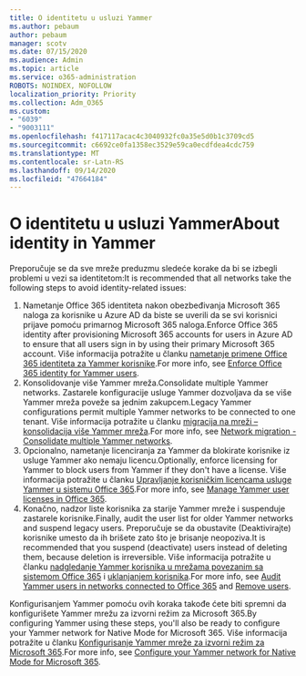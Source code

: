 ```yaml
---
title: O identitetu u usluzi Yammer
ms.author: pebaum
author: pebaum
manager: scotv
ms.date: 07/15/2020
ms.audience: Admin
ms.topic: article
ms.service: o365-administration
ROBOTS: NOINDEX, NOFOLLOW
localization_priority: Priority
ms.collection: Adm_O365
ms.custom:
- "6039"
- "9003111"
ms.openlocfilehash: f417117acac4c3040932fc0a35e5d0b1c3709cd5
ms.sourcegitcommit: c6692ce0fa1358ec3529e59ca0ecdfdea4cdc759
ms.translationtype: MT
ms.contentlocale: sr-Latn-RS
ms.lasthandoff: 09/14/2020
ms.locfileid: "47664184"
---
```

# <a name="about-identity-in-yammer"></a><span data-ttu-id="022f7-102">O identitetu u usluzi Yammer</span><span class="sxs-lookup"><span data-stu-id="022f7-102">About identity in Yammer</span></span>

<span data-ttu-id="022f7-103">Preporučuje se da sve mreže preduzmu sledeće korake da bi se izbegli problemi u vezi sa identitetom:</span><span class="sxs-lookup"><span data-stu-id="022f7-103">It is recommended that all networks take the following steps to avoid identity-related issues:</span></span>

1. <span data-ttu-id="022f7-104">Nametanje Office 365 identiteta nakon obezbeđivanja Microsoft 365 naloga za korisnike u Azure AD da biste se uverili da se svi korisnici prijave pomoću primarnog Microsoft 365 naloga.</span><span class="sxs-lookup"><span data-stu-id="022f7-104">Enforce Office 365 identity after provisioning Microsoft 365 accounts for users in Azure AD to ensure that all users sign in by using their primary Microsoft 365 account.</span></span> <span data-ttu-id="022f7-105">Više informacija potražite u članku [nametanje primene Office 365 identiteta za Yammer korisnike](https://docs.microsoft.com/yammer/configure-your-yammer-network/enforce-office-365-identity).</span><span class="sxs-lookup"><span data-stu-id="022f7-105">For more info, see [Enforce Office 365 identity for Yammer users](https://docs.microsoft.com/yammer/configure-your-yammer-network/enforce-office-365-identity).</span></span>
2. <span data-ttu-id="022f7-106">Konsolidovanje više Yammer mreža.</span><span class="sxs-lookup"><span data-stu-id="022f7-106">Consolidate multiple Yammer networks.</span></span> <span data-ttu-id="022f7-107">Zastarele konfiguracije usluge Yammer dozvoljava da se više Yammer mreža poveže sa jednim zakupcem.</span><span class="sxs-lookup"><span data-stu-id="022f7-107">Legacy Yammer configurations permit multiple Yammer networks to be connected to one tenant.</span></span> <span data-ttu-id="022f7-108">Više informacija potražite u članku [migracija na mreži – konsolidacija više Yammer mreža](https://docs.microsoft.com/yammer/configure-your-yammer-network/consolidate-multiple-yammer-networks).</span><span class="sxs-lookup"><span data-stu-id="022f7-108">For more info, see [Network migration - Consolidate multiple Yammer networks](https://docs.microsoft.com/yammer/configure-your-yammer-network/consolidate-multiple-yammer-networks).</span></span>
3. <span data-ttu-id="022f7-109">Opcionalno, nametanje licenciranja za Yammer da blokirate korisnike iz usluge Yammer ako nemaju licencu.</span><span class="sxs-lookup"><span data-stu-id="022f7-109">Optionally, enforce licensing for Yammer to block users from Yammer if they don't have a license.</span></span> <span data-ttu-id="022f7-110">Više informacija potražite u članku [Upravljanje korisničkim licencama usluge Yammer u sistemu Office 365](https://docs.microsoft.com/yammer/manage-yammer-users/manage-yammer-licenses-in-office-365).</span><span class="sxs-lookup"><span data-stu-id="022f7-110">For more info, see [Manage Yammer user licenses in Office 365](https://docs.microsoft.com/yammer/manage-yammer-users/manage-yammer-licenses-in-office-365).</span></span>
4. <span data-ttu-id="022f7-111">Konačno, nadzor liste korisnika za starije Yammer mreže i suspenduje zastarele korisnike.</span><span class="sxs-lookup"><span data-stu-id="022f7-111">Finally, audit the user list for older Yammer networks and suspend legacy users.</span></span> <span data-ttu-id="022f7-112">Preporučuje se da obustavite (Deaktivirajte) korisnike umesto da ih brišete zato što je brisanje neopoziva.</span><span class="sxs-lookup"><span data-stu-id="022f7-112">It is recommended that you suspend (deactivate) users instead of deleting them, because deletion is irreversible.</span></span> <span data-ttu-id="022f7-113">Više informacija potražite u članku [nadgledanje Yammer korisnika u mrežama povezanim sa sistemom Office 365](https://docs.microsoft.com/yammer/manage-yammer-users/audit-users-connected-to-office-365) i [uklanjanjem korisnika](https://docs.microsoft.com/yammer/manage-yammer-users/add-block-or-remove-users#remove-users).</span><span class="sxs-lookup"><span data-stu-id="022f7-113">For more info, see [Audit Yammer users in networks connected to Office 365](https://docs.microsoft.com/yammer/manage-yammer-users/audit-users-connected-to-office-365) and [Remove users](https://docs.microsoft.com/yammer/manage-yammer-users/add-block-or-remove-users#remove-users).</span></span>

<span data-ttu-id="022f7-114">Konfigurisanjem Yammer pomoću ovih koraka takođe ćete biti spremni da konfigurišete Yammer mrežu za izvorni režim za Microsoft 365.</span><span class="sxs-lookup"><span data-stu-id="022f7-114">By configuring Yammer using these steps, you'll also be ready to configure your Yammer network for Native Mode for Microsoft 365.</span></span> <span data-ttu-id="022f7-115">Više informacija potražite u članku [Konfigurisanje Yammer mreže za izvorni režim za Microsoft 365](https://docs.microsoft.com/yammer/configure-your-yammer-network/native-mode).</span><span class="sxs-lookup"><span data-stu-id="022f7-115">For more info, see [Configure your Yammer network for Native Mode for Microsoft 365](https://docs.microsoft.com/yammer/configure-your-yammer-network/native-mode).</span></span>